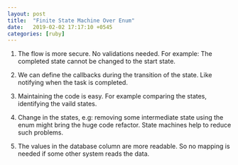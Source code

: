 ```yaml
---
layout: post
title:  "Finite State Machine Over Enum"
date:   2019-02-02 17:17:10 +0545
categories: [ruby]
---
```



1. The flow is more secure. No validations needed. 
For example: The completed state cannot be changed to the start state.

2. We can define the callbacks during the transition of the state. Like notifying when the task is completed.

3. Maintaining the code is easy. For example comparing the states, identifying the vaild states. 

4. Change in the states, e.g: removing some intermediate state using the enum might bring the huge code refactor. State machines help to reduce such problems.

5. The values in the database column are more readable. So no mapping is needed if some other system reads the data.

